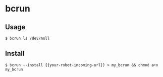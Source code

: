# bcrun

## Usage

```shell
$ bcrun ls /dev/null
```

## Install

```shell
$ bcrun --install {{your-robot-incoming-url}} > my_bcrun && chmod a+x my_bcrun
```
